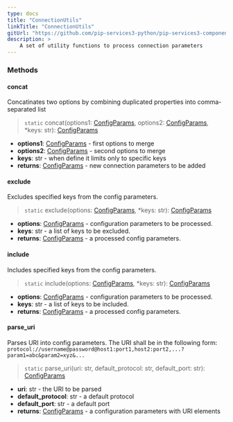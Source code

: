 ```yaml
---
type: docs
title: "ConnectionUtils"
linkTitle: "ConnectionUtils"
gitUrl: "https://github.com/pip-services3-python/pip-services3-components-python"
description: >
    A set of utility functions to process connection parameters
---
```



### Methods

#### concat
Concatinates two options by combining duplicated properties into comma-separated list

> `static` concat(options1: [ConfigParams](../../../commons/config/config_params), options2: [ConfigParams](../../../commons/config/config_params), *keys: str): [ConfigParams](../../../commons/config/config_params)

- **options1**: [ConfigParams](../../../commons/config/config_params) - first options to merge
- **options2**: [ConfigParams](../../../commons/config/config_params) - second options to merge
- **keys**: str - when define it limits only to specific keys
- **returns**: [ConfigParams](../../../commons/config/config_params) - new connection parameters to be added


#### exclude
Excludes specified keys from the config parameters.

> `static` exclude(options: [ConfigParams](../../../commons/config/config_params), *keys: str): [ConfigParams](../../../commons/config/config_params)

- **options**: [ConfigParams](../../../commons/config/config_params) - configuration parameters to be processed.
- **keys**: str - a list of keys to be excluded.
- **returns**: [ConfigParams](../../../commons/config/config_params) - a processed config parameters.


#### include
Includes specified keys from the config parameters.

>  `static` include(options: [ConfigParams](../../../commons/config/config_params), *keys: str): [ConfigParams](../../../commons/config/config_params)

- **options**: [ConfigParams](../../../commons/config/config_params) - configuration parameters to be processed.
- **keys**: str - a list of keys to be included.
- **returns**: [ConfigParams](../../../commons/config/config_params) - a processed config parameters.


#### parse_uri
Parses URI into config parameters.
The URI shall be in the following form:
`protocol://username@password@host1:port1,host2:port2,...?param1=abc&param2=xyz&...`

>  `static` parse_uri(uri: str, default_protocol: str, default_port: str): [ConfigParams](../../../commons/config/config_params)

- **uri**: str - the URI to be parsed
- **default_protocol**: str - a default protocol
- **default_port**: str - a default port
- **returns**: [ConfigParams](../../../commons/config/config_params) - a configuration parameters with URI elements